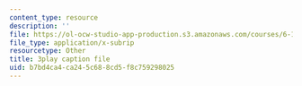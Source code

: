 ```yaml
---
content_type: resource
description: ''
file: https://ol-ocw-studio-app-production.s3.amazonaws.com/courses/6-172-performance-engineering-of-software-systems-fall-2018/b7bd4ca4ca245c688cd5f8c759298025_bd-mavr5YlA.vtt
file_type: application/x-subrip
resourcetype: Other
title: 3play caption file
uid: b7bd4ca4-ca24-5c68-8cd5-f8c759298025
---
```

